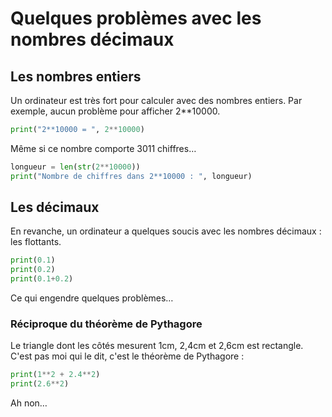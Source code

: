 # Quelques problèmes avec les nombres décimaux


## Les nombres entiers

Un ordinateur est très fort pour calculer avec des nombres entiers.
Par exemple, aucun problème pour afficher 2**10000.

```python runnable
print("2**10000 = ", 2**10000)
```

Même si ce nombre comporte 3011 chiffres…

```python runnable
longueur = len(str(2**10000))
print("Nombre de chiffres dans 2**10000 : ", longueur)
```


## Les décimaux

En revanche, un ordinateur a quelques soucis avec les nombres décimaux : les flottants.

```python runnable
print(0.1)
print(0.2)
print(0.1+0.2)
```

Ce qui engendre quelques problèmes…

### Réciproque du théorème de Pythagore

Le triangle dont les côtés mesurent 1cm, 2,4cm et 2,6cm est rectangle.
C'est pas moi qui le dit, c'est le théorème de Pythagore :


```python runnable
print(1**2 + 2.4**2)
print(2.6**2)
```

Ah non…
